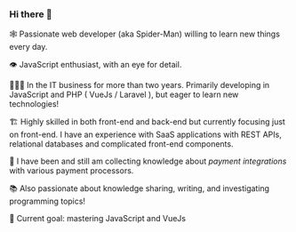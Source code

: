 ### Hi there 👋

<!--
**Chibi97/Chibi97** is a ✨ _special_ ✨ repository because its `README.md` (this file) appears on your GitHub profile.

Here are some ideas to get you started:

- 🔭 I’m currently working on ...
- 🌱 I’m currently learning ...
- 👯 I’m looking to collaborate on ...
- 🤔 I’m looking for help with ...
- 💬 Ask me about ...
- 📫 How to reach me: ...
- 😄 Pronouns: ...
- ⚡ Fun fact: ...
-->

🕸 Passionate web developer (aka Spider-Man) willing to learn new things every day.

👁 JavaScript enthusiast, with an eye for detail.

👩🏼‍💻 In the IT business for more than two years. Primarily developing in JavaScript and PHP ( VueJs / Laravel ), but eager to learn new technologies!


🏗 Highly skilled in both front-end and back-end but currently focusing just on front-end. I have an experience with SaaS applications with REST APIs, relational databases and complicated front-end components.

🏧 I have been and still am collecting knowledge about *payment integrations* with various payment processors.


📚 Also passionate about knowledge sharing, writing, and investigating programming topics!

👑 Current goal: mastering JavaScript and VueJs
